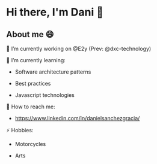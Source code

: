 
# Hi there, I'm Dani 👋

## About me 😄  

:office: I’m currently working on @E2y (Prev: @dxc-technology)  

🌱 I’m currently learning:

- Software architecture patterns

- Best practices

- Javascript technologies

:bell: How to reach me:

- https://www.linkedin.com/in/danielsanchezgracia/

⚡ Hobbies:

- Motorcycles

- Arts
